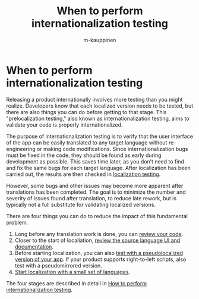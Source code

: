 ﻿---
title: When to perform internationalization testing
description: Using appropriate testing methods at the right time helps identify bugs before rework increases expense.
author: m-kauppinen
ms.author: v-mikau
ms.topic: conceptual #Required; leave this attribute/value as-is.
ms.date: 05/04/2024

---

# When to perform internationalization testing

Releasing a product internationally involves more testing than you might realize. Developers know that each localized version needs to be tested, but there are also things you can do before getting to that stage. This "prelocalization testing," also known as internationalization testing, aims to validate your code is properly internationalized.

The purpose of internationalization testing is to verify that the user interface of the app can be easily translated to any target language without re-engineering or making code modifications. Since internationalization bugs must be fixed in the code, they should be found as early during development as possible. This saves time later, as you don’t need to find and fix the same bugs for each target language. After localization has been carried out, the results are then checked in [localization testing](how-to-perform-localization-testing.md).

However, some bugs and other issues may become more apparent after translations has been completed. The goal is to minimize the number and severity of issues found after translation, to reduce late rework, but is typically not a full substitute for validating localized versions.

There are four things you can do to reduce the impact of this fundamental problem.

1. Long before any translation work is done, you can [review your code](how-to-perform-internationalization-testing.md#review-your-code).
1. Closer to the start of localiation, [review the source language UI and documentation](how-to-perform-internationalization-testing.md#review-the-source-language-ui-and-documentation).
1. Before starting localization, you can also [test with a pseudolocalized version of your app](how-to-perform-internationalization-testing.md#test-with-a-pseudolocalized-version-of-your-app). If your product supports right-to-left scripts, also test with a pseudomirrored version.
1. [Start localization with a small set of languages](how-to-perform-internationalization-testing.md#start-localization-with-a-small-set-of-languages).

The four stages are described in detail in [How to perform internationalization testing](how-to-perform-internationalization-testing.md).
